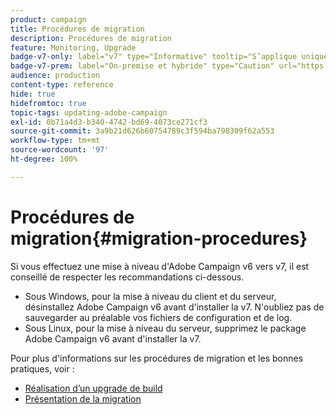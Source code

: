 ```yaml
---
product: campaign
title: Procédures de migration
description: Procédures de migration
feature: Monitoring, Upgrade
badge-v7-only: label="v7" type="Informative" tooltip="S’applique uniquement à Campaign Classic v7"
badge-v7-prem: label="On-premise et hybride" type="Caution" url="https://experienceleague.adobe.com/docs/campaign-classic/using/installing-campaign-classic/architecture-and-hosting-models/hosting-models-lp/hosting-models.html?lang=fr" tooltip="S’applique uniquement aux déploiements on-premise et hybrides"
audience: production
content-type: reference
hide: true
hidefromtoc: true
topic-tags: updating-adobe-campaign
exl-id: 0b71a4d3-b340-4742-bd69-4073ce271cf3
source-git-commit: 3a9b21d626b60754789c3f594ba798309f62a553
workflow-type: tm+mt
source-wordcount: '97'
ht-degree: 100%

---
```


# Procédures de migration{#migration-procedures}



Si vous effectuez une mise à niveau d&#39;Adobe Campaign v6 vers v7, il est conseillé de respecter les recommandations ci-dessous.

* Sous Windows, pour la mise à niveau du client et du serveur, désinstallez Adobe Campaign v6 avant d&#39;installer la v7. N&#39;oubliez pas de sauvegarder au préalable vos fichiers de configuration et de log.
* Sous Linux, pour la mise à niveau du serveur, supprimez le package Adobe Campaign v6 avant d&#39;installer la v7.

Pour plus d&#39;informations sur les procédures de migration et les bonnes pratiques, voir :

* [Réalisation d’un upgrade de build](https://helpx.adobe.com/fr/campaign/kb/acc-build-upgrade.html)
* [Présentation de la migration](../../migration/using/about-migration.md)
